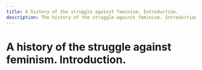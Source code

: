 ```yaml
---
title: A history of the struggle against feminism. Introduction.
description: The history of the struggle against feminism. Introduction.
---
```

# A history of the struggle against feminism. Introduction.
